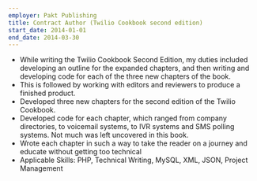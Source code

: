 ```yaml
---
employer: Pakt Publishing
title: Contract Author (Twilio Cookbook second edition)
start_date: 2014-01-01
end_date: 2014-03-30
---
```


- While writing the Twilio Cookbook Second Edition, my duties included developing an outline for the expanded chapters, and then writing and developing code for each of the three new chapters of the book.
- This is followed by working with editors and reviewers to produce a finished product.
- Developed three new chapters for the second edition of the Twilio Cookbook.
- Developed code for each chapter, which ranged from company directories, to voicemail systems, to IVR systems and SMS polling systems. Not much was left uncovered in this book.
- Wrote each chapter in such a way to take the reader on a journey and educate without getting too technical
- Applicable Skills: PHP, Technical Writing, MySQL, XML, JSON, Project Management
